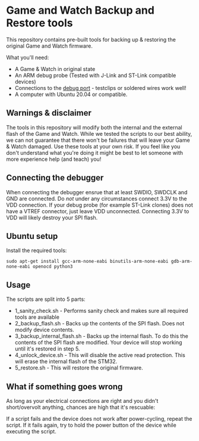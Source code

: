 # Game and Watch Backup and Restore tools

This repository contains pre-built tools for backing up & restoring the original Game and Watch firmware.

What you'll need:
- A Game & Watch in original state
- An ARM debug probe (Tested with J-Link and ST-Link compatible devices)
- Connections to the [debug port](https://twitter.com/ghidraninja/status/1326860677353512960) - testclips or soldered wires work well!
- A computer with Ubuntu 20.04 or compatible.


## Warnings & disclaimer

The tools in this repository will modify both the internal and the external flash of the Game and Watch.
While we tested the scripts to our best ability, we can not guarantee that there won't be failures that will leave your
Game & Watch damaged. Use these tools at your own risk. If you feel like you don't understand what you're doing it might be best to let someone with more experience help (and teach) you!


## Connecting the debugger

When connecting the debugger ensrue that at least SWDIO, SWDCLK and GND are connected. Do *not* under any circumstances connect 3.3V to the VDD connection. If your debug probe (for example ST-Link clones) does not have a VTREF connector, just leave VDD unconnected. Connecting 3.3V to VDD will likely destroy your SPI flash.


## Ubuntu setup

Install the required tools:

```
sudo apt-get install gcc-arm-none-eabi binutils-arm-none-eabi gdb-arm-none-eabi openocd python3
```

## Usage

The scripts are split into 5 parts:

- 1_sanity_check.sh - Performs sanity check and makes sure all required tools are available
- 2_backup_flash.sh - Backs up the contents of the SPI flash. Does not modify device contents.
- 3_backup_internal_flash.sh - Backs up the internal flash. To do this the contents of the SPI flash are modified. Your device will stop working until it's restored in step 5.
- 4_unlock_device.sh - This will disable the active read protection. This will erase the internal flash of the STM32.
- 5_restore.sh - This will restore the original firmware.

## What if something goes wrong

As long as your electrical connections are right and you didn't short/overvolt anything, chances are high that it's rescuable:

If a script fails and the device does not work after power-cycling, repeat the script. If it fails again, try to hold the power button of the device while executing the script.

